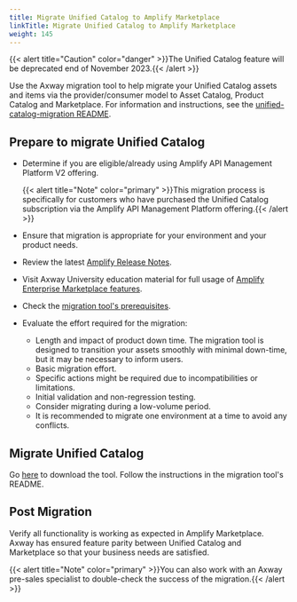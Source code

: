 ```yaml
---
title: Migrate Unified Catalog to Amplify Marketplace
linkTitle: Migrate Unified Catalog to Amplify Marketplace
weight: 145
---
```


{{< alert title="Caution" color="danger" >}}The Unified Catalog feature will be deprecated end of November 2023.{{< /alert >}}

Use the Axway migration tool to help migrate your Unified Catalog assets and items via the provider/consumer model to Asset Catalog, Product Catalog and Marketplace. For information and instructions, see the [unified-catalog-migration README](https://github.com/Axway/unified-catalog-migration).

## Prepare to migrate Unified Catalog

* Determine if you are eligible/already using Amplify API Management Platform V2 offering.

    {{< alert title="Note" color="primary" >}}This migration process is specifically for customers who have purchased the Unified Catalog subscription via the Amplify API Management Platform offering.{{< /alert >}}

* Ensure that migration is appropriate for your environment and your product needs.
* Review the latest [Amplify Release Notes](/docs/amplify_relnotes/).
* Visit Axway University education material for full usage of [Amplify Enterprise Marketplace features](https://university.axway.com/learn/courses/11665/introduction-to-amplify-enterprise-marketplace).
* Check the [migration tool's prerequisites](https://github.com/Axway/unified-catalog-migration#pre-requisites).
* Evaluate the effort required for the migration:
    * Length and impact of product down time. The migration tool is designed to transition your assets smoothly with minimal down-time, but it may be necessary to inform users.
    * Basic migration effort.
    * Specific actions might be required due to incompatibilities or limitations.
    * Initial validation and non-regression testing.
    * Consider migrating during a low-volume period.
    * It is recommended to migrate one environment at a time to avoid any conflicts.

## Migrate Unified Catalog

Go [here](https://github.com/Axway/unified-catalog-migration) to download the tool. Follow the instructions in the migration tool's README.

## Post Migration

Verify all functionality is working as expected in Amplify Marketplace. Axway has ensured feature parity between Unified Catalog and Marketplace so that your business needs are satisfied.

{{< alert title="Note" color="primary" >}}You can also work with an Axway pre-sales specialist to double-check the success of the migration.{{< /alert >}}
